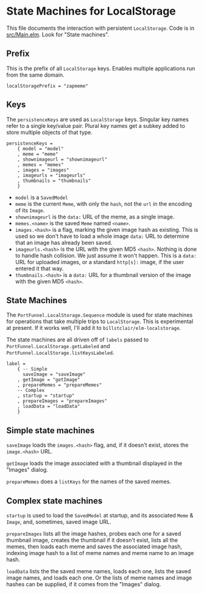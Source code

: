 # State Machines for LocalStorage

This file documents the interaction with persistent `LocalStorage`. Code is in [src/Main.elm](src/Main.elm). Look for "State machines".

## Prefix

This is the prefix of all `LocalStorage` keys. Enables multiple applications run from the same domain.

```
localStoragePrefix = "zapmeme"
```
 
## Keys

The `persistenceKeys` are used as `LocalStorage` keys. Singular key names refer to a single key/value pair. Plural key names get a subkey added to store multiple objects of that type.

```
persistenceKeys =
    { model = "model"
    , meme = "meme"
    , shownimageurl = "shownimageurl"
    , memes = "memes"
    , images = "images"
    , imageurls = "imageurls"
    , thumbnails = "thumbnails"
    }
```

* `model` is a `SavedModel`
* `meme` is the current `Meme`, with only the `hash`, not the `url` in 
   the encoding of its `Image`.
* `shownimageurl` is the `data:` URL of the meme, as a single image.
* `memes.<name>` is the saved `Meme` named `<name>`.
* `images.<hash>` is a flag, marking the given image hash as existing.
   This is used so we don't have to load a whole image `data:` URL
   to determine that an image has already been saved.
* `imageurls.<hash>` is the URL with the given MD5 `<hash>`.
   Nothing is done to handle hash collision. We just assume it won't happen.
   This is a `data:` URL for uploaded images, or a standard `http[s]:` image,
   if the user entered it that way.
* `thumbnails.<hash>` is a `data:` URL for a thumbnail version of the image
   with the given MD5 `<hash>`.

## State Machines

The `PortFunnel.LocalStorage.Sequence` module is used for state machines for operations that take multiple trips to `LocalStorage`. This is experimental at present. If it works well, I'll add it to `billstclair/elm-localstorage`.

The state machines are all driven off of `labels` passed to `PortFunnel.LocalStorage.getLabeled` and `PortFunnel.LocalStorage.listKeysLabeled`.

```
label =
    { -- Simple
      saveImage = "saveImage"
    , getImage = "getImage"
    , prepareMemes = "prepareMemes"
    -- Complex
    , startup = "startup"
    , prepareImages = "prepareImages"
    , loadData = "loadData"
    }
```

## Simple state machines

`saveImage` loads the `images.<hash>` flag, and, if it doesn't exist, stores the `image.<hash>` URL.

`getImage` loads the image associated with a thumbnail displayed in the "Images" dialog.

`prepareMemes` does a `listKeys` for the names of the saved memes.

## Complex state machines

`startup` is used to load the `SavedModel` at startup, and its associated `Meme` & `Image`, and, sometimes, saved image URL.

`prepareImages` lists all the image hashes, probes each one for a saved thumbnail image, creates the thumbnail if it doesn't exist, lists all the memes, then loads each meme and saves the associated image hash, indexing image hash to a list of meme names and meme name to an image hash.

`loadData` lists the the saved meme names, loads each one, lists the saved image names, and loads each one. Or the lists of meme names and image hashes can be supplied, if it comes from the "Images" dialog.

